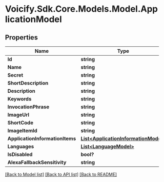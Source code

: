 # Voicify.Sdk.Core.Models.Model.ApplicationModel
## Properties

Name | Type | Description | Notes
------------ | ------------- | ------------- | -------------
**Id** | **string** |  | [optional] 
**Name** | **string** |  | [optional] 
**Secret** | **string** |  | [optional] 
**ShortDescription** | **string** |  | [optional] 
**Description** | **string** |  | [optional] 
**Keywords** | **string** |  | [optional] 
**InvocationPhrase** | **string** |  | [optional] 
**ImageUrl** | **string** |  | [optional] 
**ShortCode** | **string** |  | [optional] 
**ImageItemId** | **string** |  | [optional] 
**ApplicationInformationItems** | [**List&lt;ApplicationInformationModel&gt;**](ApplicationInformationModel.md) |  | [optional] 
**Languages** | [**List&lt;LanguageModel&gt;**](LanguageModel.md) |  | [optional] 
**IsDisabled** | **bool?** |  | [optional] 
**AlexaFallbackSensitivity** | **string** |  | [optional] 

[[Back to Model list]](../README.md#documentation-for-models) [[Back to API list]](../README.md#documentation-for-api-endpoints) [[Back to README]](../README.md)

